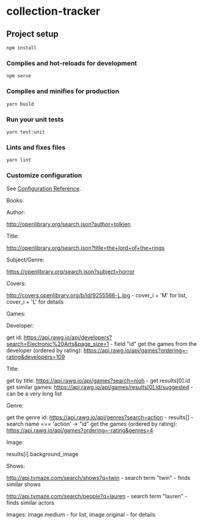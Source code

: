 # collection-tracker

## Project setup
```
npm install
```

### Compiles and hot-reloads for development
```
npm serve
```

### Compiles and minifies for production
```
yarn build
```

### Run your unit tests
```
yarn test:unit
```

### Lints and fixes files
```
yarn lint
```

### Customize configuration
See [Configuration Reference](https://cli.vuejs.org/config/).

Books:

Author:

http://openlibrary.org/search.json?author=tolkien

Title:

http://openlibrary.org/search.json?title=the+lord+of+the+rings

Subject/Genre:

https://openlibrary.org/search.json?subject=horror

Covers:

http://covers.openlibrary.org/b/id/9255566-L.jpg - cover_i + 'M' for list, cover_i + 'L' for details

Games:

Developer:

get id: https://api.rawg.io/api/developers?search=Electronic%20Arts&page_size=1 - field "id"
get the games from the developer (ordered by rating): https://api.rawg.io/api/games?ordering=-rating&developers=109

Title:

get by title: https://api.rawg.io/api/games?search=nioh - get results[0].id
get similar games: https://api.rawg.io/api/games/results[0].id/suggested - can be a very long list

Genre:

get the genre id: https://api.rawg.io/api/genres?search=action - results[] - search name === 'action' -> "id"
get the games (ordered by rating): https://api.rawg.io/api/games?ordering=-rating&genres=4

Image:

results[i].background_image

Shows:

http://api.tvmaze.com/search/shows?q=twin - search term "twin" - finds similar shows

http://api.tvmaze.com/search/people?q=lauren - search term "lauren" - finds similar actors

Images: image.medium - for list, image.original - for details
